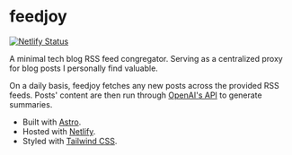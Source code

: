 # feedjoy

[![Netlify Status](https://api.netlify.com/api/v1/badges/af4929ae-4a1b-495e-a018-2c12848510c0/deploy-status)](https://app.netlify.com/sites/feedjoy/deploys)

<p>
  A minimal tech blog RSS feed congregator. Serving as a centralized proxy for blog posts I personally find valuable.
</p>

<p>
  On a daily basis, feedjoy fetches any new posts across the provided RSS feeds. Posts' content are then run through <a href="https://platform.openai.com/docs/guides/chat">OpenAI's API</a> to generate summaries.
</p>

- Built with [Astro](https://docs.astro.build).
- Hosted with [Netlify](https://netlify.com/docs).
- Styled with [Tailwind CSS](https://tailwindcss.com).
